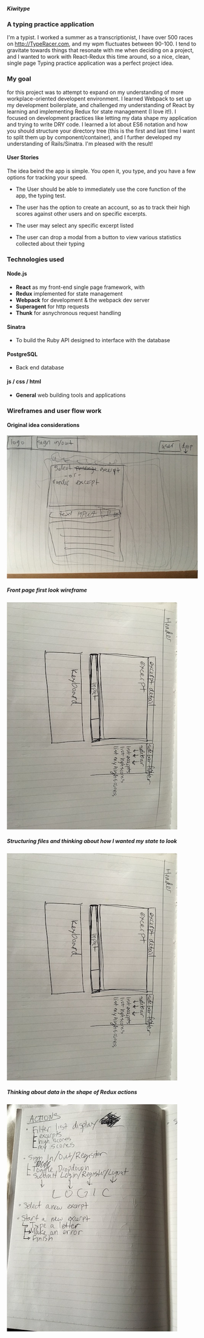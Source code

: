 ##### Kiwitype

### A typing practice application
I'm a typist. I worked a summer as a transcriptionist, I have over 500 races on http://TypeRacer.com, and my wpm fluctuates between 90-100. I tend to gravitate towards things that resonate with me when deciding on a project, and I wanted to work with React-Redux this time around, so a nice, clean, single page Typing practice application was a perfect project idea.

### My goal
for this project was to attempt to expand on my understanding of more workplace-oriented developent environment. I learned Webpack to set up my development boilerplate, and challenged my understanding of React by learning and implementing Redux for state management (I love it!). I focused on development practices like letting my data shape my application and trying to write DRY code. I learned a lot about ES6 notation and how you should structure your directory tree (this is the first and last time I want to split them up by component/container), and I further developed my understanding of Rails/Sinatra. I'm pleased with the result!


#### __User Stories__
The idea beind the app is simple. You open it, you type, and you have a few options for tracking your speed.

- The User should be able to immediately use the core function of the app, the typing test.

- The user has the option to create an account, so as to track their high scores against other users and on specific excerpts.

- The user may select any specific excerpt listed

- The user can drop a modal from a button to view various statistics collected about their typing


### Technologies used
#### __Node.js__
- **React** as my front-end single page framework, with 
- **Redux** implemented for state management
- **Webpack** for development & the webpack dev server
- **Superagent** for http requests
- **Thunk** for asnychronous request handling

#### __Sinatra__
- To build the Ruby API designed to interface with the database

#### __PostgreSQL__
- Back end database

#### __js / css / html__
- **General** web building tools and applications


### Wireframes and user flow work
#### __Original idea considerations__
![Original ideas](https://github.com/webermn15/kiwitype/blob/master/dist/public/IMG_3856.JPG)


##### __Front page first look wireframe__
![Front page wireframe](https://github.com/webermn15/kiwitype/blob/master/dist/public/IMG_3857.JPG)


##### __Structuring files and thinking about how I wanted my state to look__
![File structure/state shape](https://github.com/webermn15/kiwitype/blob/master/dist/public/IMG_3857.JPG)


##### __Thinking about data in the shape of Redux actions__
![Action flow](https://github.com/webermn15/kiwitype/blob/master/dist/public/IMG_3859.JPG)